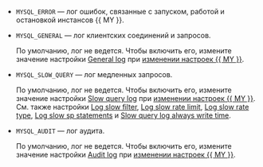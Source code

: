 * `MYSQL_ERROR` — лог ошибок, связанные с запуском, работой и остановкой инстансов {{ MY }}.
* `MYSQL_GENERAL` — лог клиентских соединений и запросов.

    По умолчанию, лог не ведется. Чтобы включить его, измените значение настройки [General log](../../../managed-mysql/concepts/settings-list.md#setting-general-log) при [изменении настроек {{ MY }}](../../../managed-mysql/operations/update.md#change-mysql-config).

* `MYSQL_SLOW_QUERY` — лог медленных запросов.

    По умолчанию, лог не ведется. Чтобы включить его, измените значение настройки [Slow query log](../../../managed-mysql/concepts/settings-list.md#setting-slow-query-log) при [изменении настроек {{ MY }}](../../../managed-mysql/operations/update.md#change-mysql-config). См. также настройки [Log slow filter](../../../managed-mysql/concepts/settings-list.md#setting-log-slow-filter), [Log slow rate limit](../../../managed-mysql/concepts/settings-list.md#setting-log-slow-rate-limit), [Log slow rate type](../../../managed-mysql/concepts/settings-list.md#setting-log-slow-rate-type), [Log slow sp statements](../../../managed-mysql/concepts/settings-list.md#setting-log-slow-sp-statements) и [Slow query log always write time](../../../managed-mysql/concepts/settings-list.md#setting-slow-query-log-always-write-time).

* `MYSQL_AUDIT` — лог аудита.

    По умолчанию, лог не ведется. Чтобы включить его, измените значение настройки [Audit log](../../../managed-mysql/concepts/settings-list.md#setting-audit-log) при [изменении настроек {{ MY }}](../../../managed-mysql/operations/update.md#change-mysql-config).
